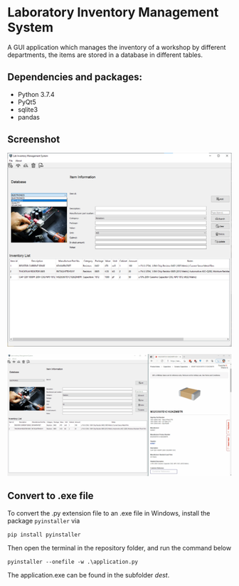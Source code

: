 # Laboratory Inventory Management System

A GUI application which manages the inventory of a workshop by different departments, the items are stored in a database in different tables.

## Dependencies and packages:

- Python 3.7.4
- PyQt5
- sqlite3
- pandas

## Screenshot

![Main window](screenshots/main_window.png)

![Add an item](screenshots/add_item.gif)

## Convert to .exe file

To convert the .py extension file to an .exe file in Windows, install the package `pyinstaller` via 
```
pip install pyinstaller
```
Then open the terminal in the repository folder, and run the command below
```
pyinstaller --onefile -w .\application.py
```
The application.exe can be found in the subfolder *dest*.